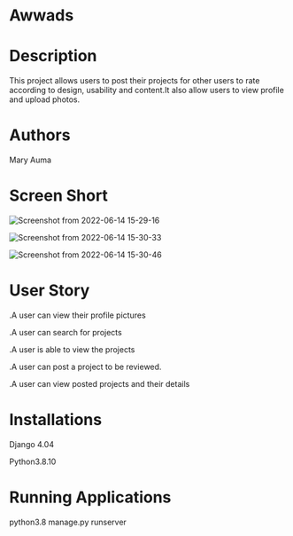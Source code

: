 # Awwads
# Description
This project allows users to post their projects for other users to rate according to design, usability and content.It also allow users to view profile and upload photos.
# Authors
Mary Auma
# Screen Short
![Screenshot from 2022-06-14 15-29-16](https://user-images.githubusercontent.com/100118426/173577626-b21bab45-acde-4b6e-8665-49a1497a0bbd.png)

![Screenshot from 2022-06-14 15-30-33](https://user-images.githubusercontent.com/100118426/173577698-000839d0-0041-4a12-bb4b-38273018d72f.png)

![Screenshot from 2022-06-14 15-30-46](https://user-images.githubusercontent.com/100118426/173577782-0c1f480a-ce0d-42aa-b2bc-e941465e9eec.png)

# User Story
.A user can view their profile pictures

.A user can search for projects

.A user is able to view the projects

.A user can post a project to be reviewed.

.A user can view posted projects and their details

# Installations
Django 4.04 

Python3.8.10

# Running Applications
python3.8 manage.py runserver
